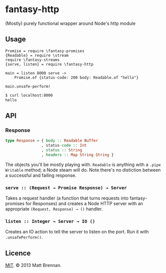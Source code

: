 fantasy-http
============

(Mostly) purely functional wrapper around Node's http module

Usage
-----

```livescript
Promise = require \fantasy-promises
{Readable} = require \stream
require \fantasy-streams
{serve, listen} = require \fantasy-http

main = listen 8000 serve ->
	Promise.of {status-code: 200 body: Readable.of "hello"}

main.unsafe-perform!
```

```bash
$ curl localhost:8000
hello
```

API
---
### Response
```haskell
type Response = { body :: Readable Buffer
                , status-code :: Int
                , status :: String
                , headers :: Map String String }
```
The objects you'll be mostly playing with. ``Readable`` is anything with a ``.pipe Writable`` method; a Node steam will do. Note there's no distiction between a successful and failing response.

### ```serve :: (Request → Promise Response) → Server```
Takes a request handler (a function that turns requests into fantasy-promises for Responses) and creates a Node HTTP server with an appropriate ``(Request, Response) → ()`` handler.

### ```listen :: Integer → Server → IO ()```
Creates an IO action to tell the server to listen on the port. Run it with ``.unsafePerform()``.

Licence
-------
[MIT](/licence.md). &copy; 2013 Matt Brennan.